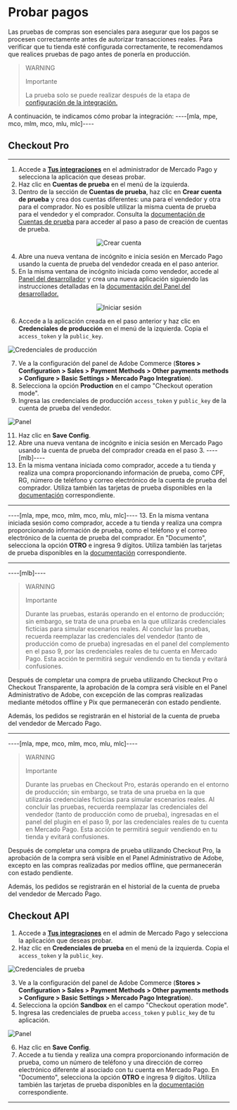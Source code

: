 # Probar pagos

Las pruebas de compras son esenciales para asegurar que los pagos se procesen correctamente antes de autorizar transacciones reales. Para verificar que tu tienda esté configurada correctamente, te recomendamos que realices pruebas de pago antes de ponerla en producción.

> WARNING
> 
> Importante
>
> La prueba solo se puede realizar después de la etapa de [configuración de la integración.](/developers/es/docs/adobe-commerce/integration-configuration)

A continuación, te indicamos cómo probar la integración:
----[mla, mpe, mco, mlm, mco, mlu, mlc]----
## Checkout Pro

------------
1. Accede a **[Tus integraciones](https://www.mercadopago[FAKER][URL][DOMAIN]/developers/panel/app)** en el administrador de Mercado Pago y selecciona la aplicación que deseas probar.
2. Haz clic en **Cuentas de prueba** en el menú de la izquierda.
3. Dentro de la sección de **Cuentas de prueba**, haz clic en **Crear cuenta de prueba** y crea dos cuentas diferentes: una para el vendedor y otra para el comprador. No es posible utilizar la misma cuenta de prueba para el vendedor y el comprador. Consulta la [documentación de Cuentas de prueba](/developers/es/docs/adobe-commerce/additional-content/your-integrations/test/accounts) para acceder al paso a paso de creación de cuentas de prueba.

<center>

![Crear cuenta](/images/adobe-commerce/test-create-account-es.gif)

</center>

4. Abre una nueva ventana de incógnito e inicia sesión en Mercado Pago usando la cuenta de prueba del vendedor creada en el paso anterior.
5. En la misma ventana de incógnito iniciada como vendedor, accede al [Panel del desarrollador](https://www.mercadopago[FAKER][URL][DOMAIN]/developers/panel/app) y crea una nueva aplicación siguiendo las instrucciones detalladas en la [documentación del Panel del desarrollador.](/developers/es/docs/adobe-commerce/additional-content/your-integrations/dashboard)

<center>

![Iniciar sesión](/images/adobe-commerce/test-login-esp.gif)

</center>

6. Accede a la aplicación creada en el paso anterior y haz clic en **Credenciales de producción** en el menú de la izquierda. Copia el `access_token` y la `public_key`.

![Credenciales de producción](/images/adobe-commerce/test-prod-credentials-es.png)

7. Ve a la configuración del panel de Adobe Commerce (**Stores > Configuration > Sales > Payment Methods > Other payments methods > Configure > Basic Settings > Mercado Pago Integration**).
8. Selecciona la opción **Production** en el campo "Checkout operation mode".
9. Ingresa las credenciales de producción `access_token` y `public_key` de la cuenta de prueba del vendedor.

![Panel](/images/adobe-commerce/test-adobe-commerce.png)

11. Haz clic en **Save Config**.
12. Abre una nueva ventana de incógnito e inicia sesión en Mercado Pago usando la cuenta de prueba del comprador creada en el paso 3.
----[mlb]----
13. En la misma ventana iniciada como comprador, accede a tu tienda y realiza una compra proporcionando información de prueba, como CPF, RG, número de teléfono y correo electrónico de la cuenta de prueba del comprador. Utiliza también las tarjetas de prueba disponibles en la [documentación](/developers/es/docs/adobe-commerce/additional-content/your-integrations/test/cards) correspondiente.

------------
----[mla, mpe, mco, mlm, mco, mlu, mlc]----
13. En la misma ventana iniciada sesión como comprador, accede a tu tienda y realiza una compra proporcionando información de prueba, como el teléfono y el correo electrónico de la cuenta de prueba del comprador. En "Documento", selecciona la opción **OTRO** e ingresa 9 dígitos. Utiliza también las tarjetas de prueba disponibles en la [documentación](/developers/es/docs/adobe-commerce/additional-content/your-integrations/test/cards) correspondiente.

------------
----[mlb]----
> WARNING
> 
> Importante
>
> Durante las pruebas, estarás operando en el entorno de producción; sin embargo, se trata de una prueba en la que utilizarás credenciales ficticias para simular escenarios reales. Al concluir las pruebas, recuerda reemplazar las credenciales del vendedor (tanto de producción como de prueba) ingresadas en el panel del complemento en el paso 9, por las credenciales reales de tu cuenta en Mercado Pago. Esta acción te permitirá seguir vendiendo en tu tienda y evitará confusiones.

Después de completar una compra de prueba utilizando Checkout Pro o Checkout Transparente, la aprobación de la compra será visible en el Panel Administrativo de Adobe, con excepción de las compras realizadas mediante métodos offline y Pix que permanecerán con estado pendiente.

Además, los pedidos se registrarán en el historial de la cuenta de prueba del vendedor de Mercado Pago.

------------
----[mla, mpe, mco, mlm, mco, mlu, mlc]----
> WARNING
> 
> Importante
>
> Durante las pruebas en Checkout Pro, estarás operando en el entorno de producción; sin embargo, se trata de una prueba en la que utilizarás credenciales ficticias para simular escenarios reales. Al concluir las pruebas, recuerda reemplazar las credenciales del vendedor (tanto de producción como de prueba), ingresadas en el panel del plugin en el paso 9, por las credenciales reales de tu cuenta en Mercado Pago. Esta acción te permitirá seguir vendiendo en tu tienda y evitará confusiones.

Después de completar una compra de prueba utilizando Checkout Pro, la aprobación de la compra será visible en el Panel Administrativo de Adobe, excepto en las compras realizadas por medios offline, que permanecerán con estado pendiente.

Además, los pedidos se registrarán en el historial de la cuenta de prueba del vendedor de Mercado Pago.

## Checkout API

1. Accede a **[Tus integraciones](https://www.mercadopago[FAKER][URL][DOMAIN]/developers/panel/app)** en el admin de Mercado Pago y selecciona la aplicación que deseas probar.
2. Haz clic en **Credenciales de prueba** en el menú de la izquierda. Copia el `access_token` y la `public_key`.

![Credenciales de prueba](/images/adobe-commerce/test-test-credentials-api-es.png)

3. Ve a la configuración del panel de Adobe Commerce (**Stores > Configuration > Sales > Payment Methods > Other payments methods > Configure > Basic Settings > Mercado Pago Integration**).
4. Selecciona la opción **Sandbox** en el campo "Checkout operation mode".
5. Ingresa las credenciales de prueba `access_token` y `public_key` de tu aplicación.

![Panel](/images/adobe-commerce/test-adobe-commerce-all.png)

6. Haz clic en **Save Config**.
7. Accede a tu tienda y realiza una compra proporcionando información de prueba, como un número de teléfono y una dirección de correo electrónico diferente al asociado con tu cuenta en Mercado Pago. En "Documento", selecciona la opción **OTRO** e ingresa 9 dígitos. Utiliza también las tarjetas de prueba disponibles en la [documentación](/developers/es/docs/adobe-commerce/additional-content/your-integrations/test/cards) correspondiente.

------------